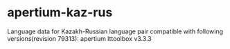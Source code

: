 # apertium-kaz-rus
Language data for Kazakh-Russian language pair
compatible with following versions(revision 79313):
apertium lttoolbox v3.3.3
